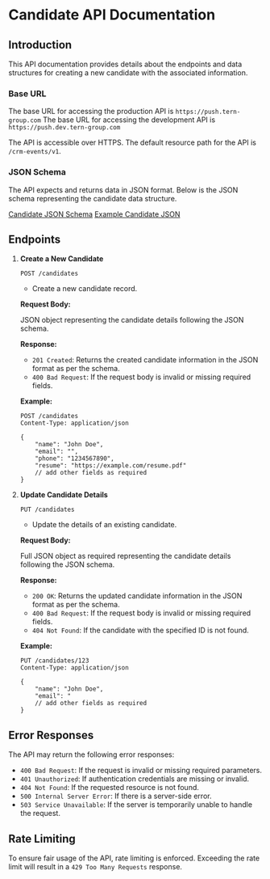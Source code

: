 # Candidate API Documentation

## Introduction

This API documentation provides details about the endpoints and data structures for creating a new candidate with the associated information.

### Base URL

The base URL for accessing the production API is `https://push.tern-group.com`
The base URL for accessing the development API is `https://push.dev.tern-group.com`

The API is accessible over HTTPS.
The default resource path for the API is `/crm-events/v1`.

### JSON Schema

The API expects and returns data in JSON format. Below is the JSON schema representing the candidate data structure.

[Candidate JSON Schema](candidate-schema.json)
[Example Candidate JSON](../../example/candidate/example-candidate.json)

## Endpoints

1. **Create a New Candidate**

    `POST /candidates`

    - Create a new candidate record.

    **Request Body:**

    JSON object representing the candidate details following the JSON schema.

    **Response:**

    - `201 Created`: Returns the created candidate information in the JSON format as per the schema.
    - `400 Bad Request`: If the request body is invalid or missing required fields.

    **Example:**

    ```http
    POST /candidates
    Content-Type: application/json

    {
        "name": "John Doe",
        "email": "",
        "phone": "1234567890",
        "resume": "https://example.com/resume.pdf"
        // add other fields as required
    }
    ```

2. **Update Candidate Details**

    `PUT /candidates`

    - Update the details of an existing candidate.

    **Request Body:**

    Full JSON object as required representing the candidate details following the JSON schema.

    **Response:**

    - `200 OK`: Returns the updated candidate information in the JSON format as per the schema.
    - `400 Bad Request`: If the request body is invalid or missing required fields.
    - `404 Not Found`: If the candidate with the specified ID is not found.

    **Example:**

    ```http
    PUT /candidates/123
    Content-Type: application/json

    {
        "name": "John Doe",
        "email": "
        // add other fields as required
    }
    ```

## Error Responses

The API may return the following error responses:

-   `400 Bad Request`: If the request is invalid or missing required parameters.
-   `401 Unauthorized`: If authentication credentials are missing or invalid.
-   `404 Not Found`: If the requested resource is not found.
-   `500 Internal Server Error`: If there is a server-side error.
-   `503 Service Unavailable`: If the server is temporarily unable to handle the request.

## Rate Limiting

To ensure fair usage of the API, rate limiting is enforced. Exceeding the rate limit will result in a `429 Too Many Requests` response.
